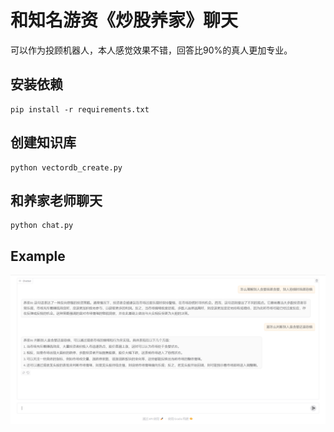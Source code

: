 # 和知名游资《炒股养家》聊天
可以作为投顾机器人，本人感觉效果不错，回答比90%的真人更加专业。
## 安装依赖
```
pip install -r requirements.txt
```
## 创建知识库
```
python vectordb_create.py
```
## 和养家老师聊天
```
python chat.py
```
## Example
![image](./img/example.jpg)